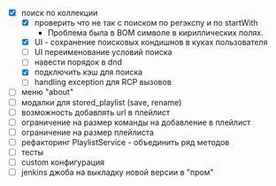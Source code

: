  - [x] поиск по коллекции
   - [x] проверить что не так с поиском по регэкспу и по startWith
        - Проблема была в BOM символе в кириллических полях.
   - [x] UI - сохранение поисковых кондишнов в куках пользователя
   - [ ] UI переименование условий поиска
   - [ ] навести порядок в dnd
   - [x] подключить кэш для поиска
   - [ ] handling exception для RCP вызовов
 - [ ] меню "about"
 - [ ] модалки для stored_playlist (save, rename)
 - [ ] возможность добавлять url в плейлист
 - [ ] ограничение на размер команды на добавление в плейлист
 - [ ] ограничение на размер плейлиста
 - [ ] рефакторинг PlaylistService - объединить ряд методов
 - [ ] тесты
 - [ ] custom конфигурация
 - [ ] jenkins джоба на выкладку новой версии в "пром"